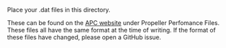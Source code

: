 Place your .dat files in this directory.

These can be found on the [APC website](https://www.apcprop.com/technical-information/performance-data/) under Propeller Perfomance Files.
These files all have the same format at the time of writing.
If the format of these files have changed, please open a GitHub issue.
